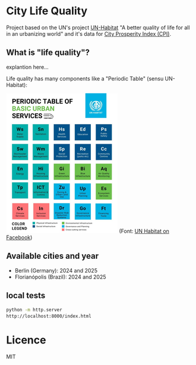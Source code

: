 # City Life Quality

Project based on the UN's project [UN-Habitat](https://unhabitat.org/) "A better quality of life for all in an urbanizing world"  and it's data for [City Prosperity Index (CPI)](https://data.unhabitat.org/pages/city-prosperity-index). 

## What is "life quality"?

explantion here...

Life quality has many components like a "Periodic Table" (sensu UN-Habitat):

<img src="assets/image/unhabitat_cityquality_periodic_table_from_facebook.jpg" alt="Life Quality Periodic Table" width="300" title="Life Quality Periodic Table (UN-Habitat)"> (Font: [UN Habitat on Facebook](https://www.facebook.com/profile/100064592777988/search/?q=periodic%20table))



## Available cities and year
- Berlin (Germany): 2024 and 2025
- Florianópolis (Brazil): 2024 and 2025



## local tests

```bash
python -m http.server
http://localhost:8000/index.html
```



# Licence
MIT